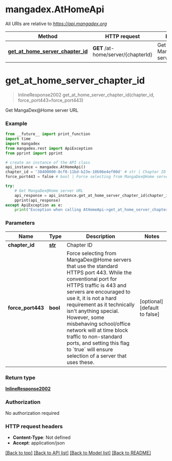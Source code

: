 # mangadex.AtHomeApi

All URIs are relative to *https://api.mangadex.org*

Method | HTTP request | Description
------------- | ------------- | -------------
[**get_at_home_server_chapter_id**](AtHomeApi.md#get_at_home_server_chapter_id) | **GET** /at-home/server/{chapterId} | Get MangaDex@Home server URL

# **get_at_home_server_chapter_id**
> InlineResponse2002 get_at_home_server_chapter_id(chapter_id, force_port443=force_port443)

Get MangaDex@Home server URL

### Example
```python
from __future__ import print_function
import time
import mangadex
from mangadex.rest import ApiException
from pprint import pprint

# create an instance of the API class
api_instance = mangadex.AtHomeApi()
chapter_id = '38400000-8cf0-11bd-b23e-10b96e4ef00d' # str | Chapter ID
force_port443 = false # bool | Force selecting from MangaDex@Home servers that use the standard HTTPS port 443.  While the conventional port for HTTPS traffic is 443 and servers are encouraged to use it, it is not a hard requirement as it technically isn't anything special.  However, some misbehaving school/office network will at time block traffic to non-standard ports, and setting this flag to `true` will ensure selection of a server that uses these. (optional) (default to false)

try:
    # Get MangaDex@Home server URL
    api_response = api_instance.get_at_home_server_chapter_id(chapter_id, force_port443=force_port443)
    pprint(api_response)
except ApiException as e:
    print("Exception when calling AtHomeApi->get_at_home_server_chapter_id: %s\n" % e)
```

### Parameters

Name | Type | Description  | Notes
------------- | ------------- | ------------- | -------------
 **chapter_id** | [**str**](.md)| Chapter ID | 
 **force_port443** | **bool**| Force selecting from MangaDex@Home servers that use the standard HTTPS port 443.  While the conventional port for HTTPS traffic is 443 and servers are encouraged to use it, it is not a hard requirement as it technically isn&#x27;t anything special.  However, some misbehaving school/office network will at time block traffic to non-standard ports, and setting this flag to &#x60;true&#x60; will ensure selection of a server that uses these. | [optional] [default to false]

### Return type

[**InlineResponse2002**](InlineResponse2002.md)

### Authorization

No authorization required

### HTTP request headers

 - **Content-Type**: Not defined
 - **Accept**: application/json

[[Back to top]](#) [[Back to API list]](../README.md#documentation-for-api-endpoints) [[Back to Model list]](../README.md#documentation-for-models) [[Back to README]](../README.md)

